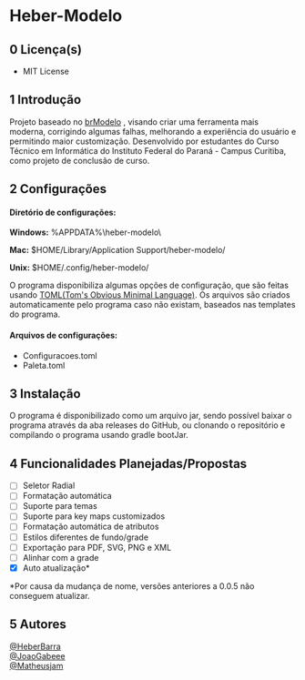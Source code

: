 # Heber-Modelo

## 0 Licença(s)

* MIT License

## 1 Introdução

Projeto baseado no [brModelo](https://github.com/chcandido/brModelo) , visando criar uma ferramenta mais moderna, corrigindo algumas falhas, melhorando a experiência do usuário e permitindo maior customização. 
Desenvolvido por estudantes do Curso Técnico em Informática do Instituto Federal do Paraná - Campus Curitiba, como projeto de conclusão de curso.

## 2 Configurações

#### Diretório de configurações:

**Windows:** %APPDATA%\\heber-modelo\\

**Mac:** $HOME/Library/Application Support/heber-modelo/

**Unix:** $HOME/.config/heber-modelo/

O programa disponibiliza algumas opções de configuração, que são feitas usando [TOML(Tom's Obvious Minimal Language)](https://toml.io/en/). Os arquivos são criados automaticamente pelo programa caso não existam, baseados nas templates do programa.

#### Arquivos de configurações:

* Configuracoes.toml
* Paleta.toml

## 3 Instalação

O programa é disponibilizado como um arquivo jar, sendo possível baixar o programa através da aba releases do GitHub, ou clonando o repositório e compilando o programa usando gradle bootJar.

## 4 Funcionalidades Planejadas/Propostas

- [ ] Seletor Radial
- [ ] Formatação automática
- [ ] Suporte para temas
- [ ] Suporte para key maps customizados
- [ ] Formatação automática de atributos
- [ ] Estilos diferentes de fundo/grade
- [ ] Exportação para PDF, SVG, PNG e XML
- [ ] Alinhar com a grade
- [x] Auto atualização*

\*Por causa da mudança de nome, versões anteriores a 0.0.5 não conseguem atualizar.

## 5 Autores

[@HeberBarra](https://github.com/HeberBarra)\
[@JoaoGabeee](https://github.com/JoaoGabeee)\
[@Matheusjam](https://github.com/Mathusjam)
